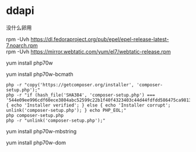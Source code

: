 # ddapi

没什么卵用


rpm -Uvh https://dl.fedoraproject.org/pub/epel/epel-release-latest-7.noarch.rpm    
rpm -Uvh https://mirror.webtatic.com/yum/el7/webtatic-release.rpm     

yum install php70w

yum install php70w-bcmath
```
php -r "copy('https://getcomposer.org/installer', 'composer-setup.php');"
php -r "if (hash_file('SHA384', 'composer-setup.php') === '544e09ee996cdf60ece3804abc52599c22b1f40f4323403c44d44fdfdd586475ca9813a858088ffbc1f233e9b180f061') { echo 'Installer verified'; } else { echo 'Installer corrupt'; unlink('composer-setup.php'); } echo PHP_EOL;"
php composer-setup.php
php -r "unlink('composer-setup.php');"
```

yum install php70w-mbstring

yum install php70w-dom
